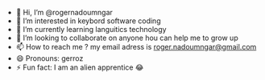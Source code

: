 - 👋 Hi, I’m @rogernadoumngar
- 👀 I’m interested in keybord software coding
- 🌱 I’m currently learning languitics technology
- 💞️ I’m looking to collaborate on anyone hou can help me to grow up
- 📫 How to reach me ? my email adress is roger.nadoumngar@gmail.com
- 😄 Pronouns: gerroz
- ⚡ Fun fact: I am an alien apprentice 😂

<!---
rogernadoumngar/rogernadoumngar is a ✨ special ✨ repository because its `README.md` (this file) appears on your GitHub profile.
You can click the Preview link to take a look at your changes.
--->
